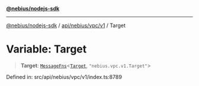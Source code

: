 [**@nebius/nodejs-sdk**](../../../../../README.md)

---

[@nebius/nodejs-sdk](../../../../../README.md) / [api/nebius/vpc/v1](../README.md) / Target

# Variable: Target

> **Target**: [`MessageFns`](../../../../../runtime/protos/core/interfaces/MessageFns.md)\<[`Target`](../interfaces/Target.md), `"nebius.vpc.v1.Target"`\>

Defined in: src/api/nebius/vpc/v1/index.ts:8789
